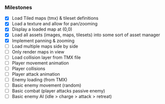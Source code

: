 ### Milestones
- [X] Load Tiled maps (tmx) & tileset definitions
- [X] Load a texture and allow for pan/zooming
- [X] Display a loaded map at (0,0)
- [X] Load all assets (images, maps, tilesets) into some sort of asset manager
- [X] Implement panning & zooming
- [ ] Load multiple maps side by side
- [ ] Only render maps in view
- [ ] Load collision layer from TMX file
- [ ] Player movement animation
- [ ] Player collisions
- [ ] Player attack animation
- [ ] Enemy loading (from TMX)
- [ ] Basic enemy movement (random)
- [ ] Basic combat (player attacks passive enemy)
- [ ] Basic enemy AI (idle > charge > attack > retreat)